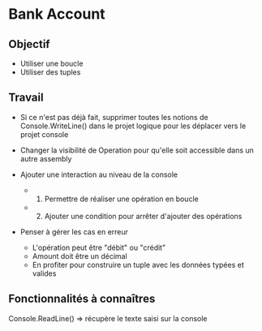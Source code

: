 # Bank Account

## Objectif
- Utiliser une boucle
- Utiliser des tuples

## Travail
- Si ce n'est pas déjà fait, supprimer toutes les notions de Console.WriteLine() dans le projet logique pour les déplacer vers le projet console
- Changer la visibilité de Operation pour qu'elle soit accessible dans un autre assembly


- Ajouter une interaction au niveau de la console
    - 1) Permettre de réaliser une opération en boucle
    - 2) Ajouter une condition pour arrêter d'ajouter des opérations
- Penser à gérer les cas en erreur
    - L'opération peut être "débit" ou "crédit"
    - Amount doit être un décimal
    - En profiter pour construire un tuple avec les données typées et valides



## Fonctionnalités à connaîtres
Console.ReadLine() => récupère le texte saisi sur la console